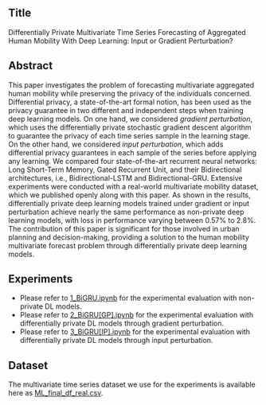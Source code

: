 ## Title
Differentially Private Multivariate Time Series Forecasting of Aggregated Human Mobility With Deep Learning: Input or Gradient Perturbation?

## Abstract
This paper investigates the problem of forecasting multivariate aggregated human mobility while preserving the privacy of the individuals concerned. Differential privacy, a state-of-the-art formal notion, has been used as the privacy guarantee in two different and independent steps when training deep learning models. On one hand, we considered *gradient perturbation*, which uses the differentially private stochastic gradient descent algorithm to guarantee the privacy of each time series sample in the learning stage. On the other hand, we considered *input perturbation*, which adds differential privacy guarantees in each sample of the series before applying any learning. We compared four state-of-the-art recurrent neural networks: Long Short-Term Memory, Gated Recurrent Unit, and their Bidirectional architectures, i.e., Bidirectional-LSTM and Bidirectional-GRU. Extensive experiments were conducted with a real-world multivariate mobility dataset, which we published openly along with this paper. As shown in the results, differentially private deep learning models trained under gradient or input perturbation achieve nearly the same performance as non-private deep learning models, with loss in performance varying between 0.57% to 2.8%. The contribution of this paper is significant for those involved in urban planning and decision-making, providing a solution to the human mobility multivariate forecast problem through differentially private deep learning models.

## Experiments
* Please refer to [1_BiGRU.ipynb](https://github.com/hharcolezi/ldp-protocols-mobility-cdrs/blob/main/papers/%5B3%5D/1_BiGRU.ipynb) for the experimental evaluation with non-private DL models.
* Please refer to [2_BiGRU[GP].ipynb](https://github.com/hharcolezi/ldp-protocols-mobility-cdrs/blob/main/papers/%5B3%5D/2_BiGRU%5BGP%5D.ipynb) for the experimental evaluation with differentially private DL models through gradient perturbation.
* Please refer to [3_BiGRU[IP].ipynb](https://github.com/hharcolezi/ldp-protocols-mobility-cdrs/blob/main/papers/%5B3%5D/3_BiGRU%5BIP%5D.ipynb) for the experimental evaluation with differentially private DL models through input perturbation.

## Dataset
The multivariate time series dataset we use for the experiments is available here as [ML_final_df_real.csv](https://github.com/hharcolezi/ldp-protocols-mobility-cdrs/blob/main/papers/%5B3%5D/ML_final_df_real.csv).
